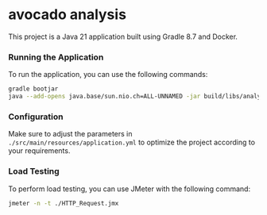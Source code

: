 # avocado analysis

This project is a Java 21 application built using Gradle 8.7 and Docker.

### Running the Application
To run the application, you can use the following commands:
```bash
gradle bootjar
java --add-opens java.base/sun.nio.ch=ALL-UNNAMED -jar build/libs/analysis-0.0.1-SNAPSHOT.jar
```

### Configuration
Make sure to adjust the parameters in `./src/main/resources/application.yml` to optimize the project according to your requirements.

### Load Testing
To perform load testing, you can use JMeter with the following command:
```bash
jmeter -n -t ./HTTP_Request.jmx
```

